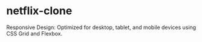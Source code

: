 # netflix-clone
Responsive Design: Optimized for desktop, tablet, and mobile devices using CSS Grid and Flexbox.

